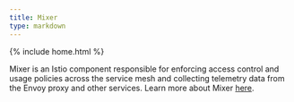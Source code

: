 ```yaml
---
title: Mixer
type: markdown
---
```

{% include home.html %}

Mixer is an Istio component responsible for enforcing access control and usage policies across the service mesh and collecting telemetry data
from the Envoy proxy and other services. Learn more about Mixer [here]({{home}}/docs/concepts/policy-and-control/mixer.html).
